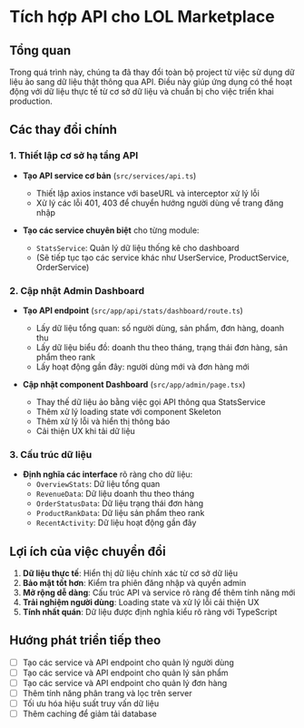 # Tích hợp API cho LOL Marketplace

## Tổng quan

Trong quá trình này, chúng ta đã thay đổi toàn bộ project từ việc sử dụng dữ liệu ảo sang dữ liệu thật thông qua API. Điều này giúp ứng dụng có thể hoạt động với dữ liệu thực tế từ cơ sở dữ liệu và chuẩn bị cho việc triển khai production.

## Các thay đổi chính

### 1. Thiết lập cơ sở hạ tầng API

- **Tạo API service cơ bản** (`src/services/api.ts`)

  - Thiết lập axios instance với baseURL và interceptor xử lý lỗi
  - Xử lý các lỗi 401, 403 để chuyển hướng người dùng về trang đăng nhập

- **Tạo các service chuyên biệt** cho từng module:
  - `StatsService`: Quản lý dữ liệu thống kê cho dashboard
  - (Sẽ tiếp tục tạo các service khác như UserService, ProductService, OrderService)

### 2. Cập nhật Admin Dashboard

- **Tạo API endpoint** (`src/app/api/stats/dashboard/route.ts`)

  - Lấy dữ liệu tổng quan: số người dùng, sản phẩm, đơn hàng, doanh thu
  - Lấy dữ liệu biểu đồ: doanh thu theo tháng, trạng thái đơn hàng, sản phẩm theo rank
  - Lấy hoạt động gần đây: người dùng mới và đơn hàng mới

- **Cập nhật component Dashboard** (`src/app/admin/page.tsx`)
  - Thay thế dữ liệu ảo bằng việc gọi API thông qua StatsService
  - Thêm xử lý loading state với component Skeleton
  - Thêm xử lý lỗi và hiển thị thông báo
  - Cải thiện UX khi tải dữ liệu

### 3. Cấu trúc dữ liệu

- **Định nghĩa các interface** rõ ràng cho dữ liệu:
  - `OverviewStats`: Dữ liệu tổng quan
  - `RevenueData`: Dữ liệu doanh thu theo tháng
  - `OrderStatusData`: Dữ liệu trạng thái đơn hàng
  - `ProductRankData`: Dữ liệu sản phẩm theo rank
  - `RecentActivity`: Dữ liệu hoạt động gần đây

## Lợi ích của việc chuyển đổi

1. **Dữ liệu thực tế**: Hiển thị dữ liệu chính xác từ cơ sở dữ liệu
2. **Bảo mật tốt hơn**: Kiểm tra phiên đăng nhập và quyền admin
3. **Mở rộng dễ dàng**: Cấu trúc API và service rõ ràng để thêm tính năng mới
4. **Trải nghiệm người dùng**: Loading state và xử lý lỗi cải thiện UX
5. **Tính nhất quán**: Dữ liệu được định nghĩa kiểu rõ ràng với TypeScript

## Hướng phát triển tiếp theo

- [ ] Tạo các service và API endpoint cho quản lý người dùng
- [ ] Tạo các service và API endpoint cho quản lý sản phẩm
- [ ] Tạo các service và API endpoint cho quản lý đơn hàng
- [ ] Thêm tính năng phân trang và lọc trên server
- [ ] Tối ưu hóa hiệu suất truy vấn dữ liệu
- [ ] Thêm caching để giảm tải database
